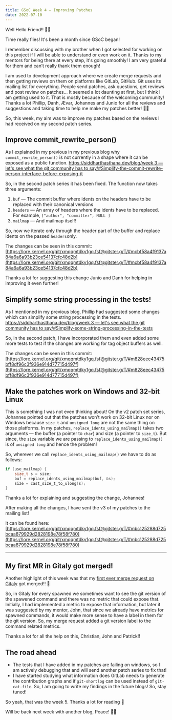 ```yaml
---
title: GSoC Week 4 — Improving Patches
date: 2022-07-10
---
```


Well Hello Friend!! 👋🏻

Time really flies! It's been a month since GSoC began!

I remember discussing with my brother when I got selected for working on this project if I will be able to understand or even work on it. Thanks to my mentors for being there at every step, it's going smoothly! I am very grateful for them and can’t really thank them enough!

I am used to development approach where we create merge requests and then getting reviews on them on platforms like GitLab, GitHub. Git uses its mailing list for everything. People send patches, ask questions, get reviews and post review on patches… It seemed a lot daunting at first, but I think I am getting used to it. That is mostly because of the welcoming community! Thanks a lot Phillip, Danh, Ævar, Johannes and Junio for all the reviews and suggestions and taking time to help me make my patches better! 🙇🏻

So, this week, my aim was to improve my patches based on the reviews I had received on my second patch series.

## Improve commit_rewrite_person()

As I explained in my previous in my previous blog why `commit_rewrite_person()` is not currently in a shape where it can be exposed as a public function. [https://siddharthasthana.dev/blog/week 3 — let's see what the git community has to say/#Simplify-the-commit-rewrite-person-interface-before-exposing-it](https://siddharthasthana.dev/blog/week%203%20%E2%80%94%20let's%20see%20what%20the%20git%20community%20has%20to%20say/#Simplify-the-commit-rewrite-person-interface-before-exposing-it) 

So, in the second patch series it has been fixed. The function now takes three arguments:

1. `buf` — The commit buffer where idents on the headers have to be replaced with their canonical versions
2. `headers` — An array of headers where the idents have to be replaced. For example, `["author", "committer", NULL ]`
3. `mailmap` — And mailmap itself!

So, now we iterate only through the header part of the buffer and replace idents on the passed `headers`only.

The changes can be seen in this commit: [https://lore.kernel.org/git/xmqqmtdky1gq.fsf@gitster.g/T/#mcbf58a4f9137a84a6a6a93b23ce54137cfc48d2b](https://lore.kernel.org/git/xmqqmtdky1gq.fsf@gitster.g/T/#mcbf58a4f9137a84a6a6a93b23ce54137cfc48d2b) 

Thanks a lot for suggesting this change Junio and Danh for helping in improving it even further!

## **Simplify some string processing in the tests!**

As I mentioned in my previous blog, Phillip had suggested some changes which can simplify some string processing in the tests. [https://siddharthasthana.dev/blog/week 3 — let's see what the git community has to say/#Simplify-some-string-processing-in-the-tests](https://siddharthasthana.dev/blog/week%203%20%E2%80%94%20let's%20see%20what%20the%20git%20community%20has%20to%20say/#Simplify-some-string-processing-in-the-tests)

So, in the second patch, I have incorporated them and even added some more tests to test if the changes are working for tag object buffers as well.

The changes can be seen in this commit: [https://lore.kernel.org/git/xmqqmtdky1gq.fsf@gitster.g/T/#m828eec43475bff8df96c3f936e914d77715d497f](https://lore.kernel.org/git/xmqqmtdky1gq.fsf@gitster.g/T/#m828eec43475bff8df96c3f936e914d77715d497f) 

## Make the patches work on Windows and 32-bit Linux

This is something I was not even thinking about! On the v2 patch set series, Johannes pointed out that the patches won’t work on 32-bit Linux nor on Windows because `size_t` and `unsigned long` are not the same thing on those platforms. In my patches, `replace_idents_using_mailmap()` takes two arguments — the buffer (a pointer to `char`) and size (a pointer to `size_t`). But since, the `size` variable we are passing to `replace_idents_using_mailmap()` is of `unsigned long` and hence the problem!

So, wherever we call `replace_idents_using_mailmap()` we have to do as follows:

```c
if (use_mailmap) {
	size_t s = size;
	buf = replace_idents_using_mailmap(buf, &s);
	size = cast_size_t_to_ulong(s);
}
```

Thanks a lot for explaining and suggesting the change, Johannes!

After making all the changes, I have sent the v3 of my patches to the mailing list! 

It can be found here: [https://lore.kernel.org/git/xmqqmtdky1gq.fsf@gitster.g/T/#mbc125288d725bcaa879929d2828198e78f58f780](https://lore.kernel.org/git/xmqqmtdky1gq.fsf@gitster.g/T/#mbc125288d725bcaa879929d2828198e78f58f780) 

---
## My first MR in Gitaly got merged!
Another highlight of this week was that my [first ever merge request on Gitaly](https://gitlab.com/gitlab-org/gitaly/-/merge_requests/4460) got merged!! 🎉

So, in Gitaly for every spawned we sometimes want to see the git version of the spawened command and there was no metric that could expose that. Initially, I had implemented a metric to expose that information, but later it was suggested by my mentor, John, that since we already have metrics for spawned commands, it would make more sense to have a label in them for the git version. So, my merge request added a git version label to the command related metrics.

Thanks a lot for all the help on this, Christian, John and Patrick!! 

## The road ahead

- The tests that I have added in my patches are failing on windows, so I am actively debugging that and will send another patch series to fix that!
- I have started studying what information does GitLab needs to generate the contribution graphs and if `git-shortlog` can be used instead of `git-cat-file`. So, I am going to write my findings in the future blogs! So, stay tuned!

So yeah, that was the week 5. Thanks a lot for reading 🙂

Will be back next week with another blog, Peace! ✌🏻